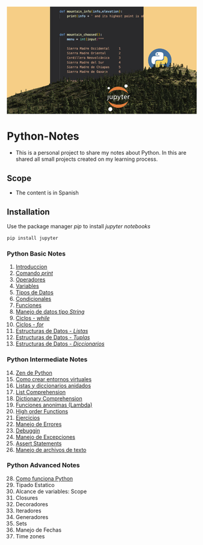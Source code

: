 ![Images](1641962814783.jpeg)
# Python-Notes
- This is a personal project to share my notes about Python. In this are shared all small projects created on my learning process.

## Scope
- The content is in Spanish

## Installation
Use the package manager *pip* to install *jupyter notebooks*
```bash
pip install jupyter
```

### Python Basic Notes
1. [Introduccion](https://github.com/r3card0/Python-Notes/blob/main/PythonBasic/01_introduccion.ipynb)
2. [Comando *print*](https://github.com/r3card0/Python-Notes/blob/main/PythonBasic/02_comando-print.ipynb)
3. [Operadores](https://github.com/r3card0/Python-Notes/blob/main/PythonBasic/03_operadores.ipynb)
4. [Variables](https://github.com/r3card0/Python-Notes/blob/main/PythonBasic/04_variables.ipynb)
5. [Tipos de Datos](https://github.com/r3card0/Python-Notes/blob/main/PythonBasic/05_tipos-de-datos.ipynb)
6. [Condicionales](https://github.com/r3card0/Python-Notes/blob/main/PythonBasic/06_condicionales.ipynb)
7. [Funciones](https://github.com/r3card0/Python-Notes/blob/main/PythonBasic/07_funciones.ipynb)
8. [Manejo de datos tipo *String*](https://github.com/r3card0/Python-Notes/blob/main/PythonBasic/08_tipos-de-datos-strings.ipynb)
9. [Ciclos - *while*](https://github.com/r3card0/Python-Notes/blob/main/PythonBasic/09_ciclo-while.ipynb)
10. [Ciclos - *for*](https://github.com/r3card0/Python-Notes/blob/main/PythonBasic/10_ciclo-for.ipynb)
11. [Estructuras de Datos - *Listas*](https://github.com/r3card0/Python-Notes/blob/main/PythonBasic/11_listas.ipynb)
12. [Estructuras de Datos - *Tuplas*](https://github.com/r3card0/Python-Notes/blob/main/PythonBasic/12_tuplas.ipynb)
13. [Estructuras de Datos - *Diccionarios*](https://github.com/r3card0/Python-Notes/blob/main/PythonBasic/13_diccionarios.ipynb)

### Python Intermediate Notes
14. [Zen de Python](https://github.com/r3card0/Python-Notes/blob/main/PythonIntermediate/14_informacion-general.ipynb)
15. [Como crear entornos virtuales](https://github.com/r3card0/Python-Notes/blob/main/PythonIntermediate/15_entornos_virtuales.ipynb)
16. [Listas y diccionarios anidados](https://github.com/r3card0/Python-Notes/blob/main/PythonIntermediate/16_listas-diccionarios-anidados.ipynb)
17. [List Comprehension](https://github.com/r3card0/Python-Notes/blob/main/PythonIntermediate/17_list_comprehensions.ipynb)
18. [Dictionary Comprehension](https://github.com/r3card0/Python-Notes/blob/main/PythonIntermediate/18_dictionary_comprehension.ipynb)
19. [Funciones anonimas (Lambda)](https://github.com/r3card0/Python-Notes/blob/main/PythonIntermediate/19_lambda-funciones-anonimas.ipynb)
20. [High order Functions](https://github.com/r3card0/Python-Notes/blob/main/PythonIntermediate/20_High-order-functions-filter-map-reduce.ipynb)
21. [Ejercicios](https://github.com/r3card0/Python-Notes/blob/main/PythonIntermediate/21_ejercicios-funciones-listas-diccionarios.ipynb)
22. [Manejo de Errores](https://github.com/r3card0/Python-Notes/blob/main/PythonIntermediate/22_manejo-de-errores.ipynb)
23. [Debuggin](https://github.com/r3card0/Python-Notes/blob/main/PythonIntermediate/23_Debugging_Depuracion.ipynb)
24. [Manejo de Excepciones](https://github.com/r3card0/Python-Notes/blob/main/PythonIntermediate/24_manejo-excepciones.ipynb)
25. [Assert Statements](https://github.com/r3card0/Python-Notes/blob/main/PythonIntermediate/25_Assert_Statements.ipynb)
26. [Manejo de archivos de texto](https://github.com/r3card0/Python-Notes/blob/main/PythonIntermediate/26_Archivos_de_texto.ipynb)

### Python Advanced Notes
28. [Como funciona Python](https://github.com/r3card0/Python-Notes/blob/main/PythonProfessional/28_Como_funciona_python.ipynb)
29. Tipado Estatico
30. Alcance de variables: Scope
31. Closures
32. Decoradores
33. Iteradores
34. Generadores
35. Sets
36. Manejo de Fechas
37. Time zones




